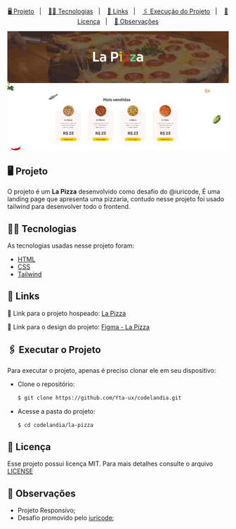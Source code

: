 <p align="center">
    <a href="#-projeto">🖥 Projeto</a>&nbsp;&nbsp;&nbsp;|&nbsp;&nbsp;&nbsp;
    <a href="#-tecnologias">👨‍💻 Tecnologias</a>&nbsp;&nbsp;&nbsp;|&nbsp;&nbsp;&nbsp;
    <a href="#-projeto">🔗 Links</a>&nbsp;&nbsp;&nbsp;|&nbsp;&nbsp;&nbsp;
    <a href="#-executar-o-projeto">🖇 Execução do Projeto</a>&nbsp;&nbsp;&nbsp;|&nbsp;&nbsp;&nbsp;
    <a href="#-licença">📃 Licença</a>&nbsp;&nbsp;&nbsp;|&nbsp;&nbsp;&nbsp;
    <a href="#-observações">📌 Observações</a>
</p>
<div align="center">
    <img width="700"  alt="Página principal do La Pizza" src=".github/home.png"/>
</div>


## 🖥 Projeto
O projeto é um **La Pizza** desenvolvido como desafio do @iuricode, É uma landing page que apresenta uma pizzaria, contudo nesse projeto foi usado tailwind para desenvolver todo o frontend.

## 👨‍💻 Tecnologias
As tecnologias usadas nesse projeto foram:
- [HTML](https://developer.mozilla.org/en-US/docs/Web/HTML)
- [CSS](https://developer.mozilla.org/en-US/docs/Web/CSS)
- [Tailwind](https://tailwindcss.com/)

## 🔗 Links

🤖 Link para o projeto hospeado: [La Pizza](https://yta-ux.github.io/codelandia/la-pizza/)

🎨 Link para o design do projeto: [Figma - La Pizza ](https://www.figma.com/file/Yb9IBH56g7T1hdIyZ3BMNO/Desafios---Codel%C3%A2ndia?node-id=31037%3A2&t=a3itppwhS5YjTWDP-0)


## 🖇 Executar o Projeto
Para executar o projeto, apenas é preciso clonar ele em seu dispositivo:

- Clone o repositório:
    ```bash
    $ git clone https://github.com/Yta-ux/codelandia.git
    ```
- Acesse a pasta do projeto:
    ```bash
    $ cd codelandia/la-pizza
    ```
 

##  📃 Licença
Esse projeto possui licença MIT. Para mais detalhes consulte o arquivo [LICENSE](LICENSE.md)

## 📌 Observações
- Projeto Responsivo;
- Desafio promovido pelo [iuricode](https://github.com/iuricode);
